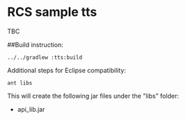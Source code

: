 # RCS sample tts

TBC

##Build instruction:

<code>../../gradlew :tts:build</code>

Additional steps for Eclipse compatibility:

<code>ant libs</code>

This will create the following jar files under the "libs" folder:
- api_lib.jar
